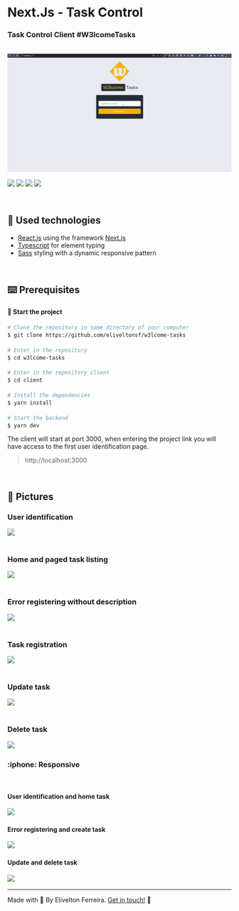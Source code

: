 <h1 > Next.Js - Task Control</h1>
<h3 > Task Control Client #W3lcomeTasks</h3>

<br />

<img src="https://raw.githubusercontent.com/eliveltonsf/w3lcome-tasks/main/client/public/demo-client.gif"/>

<br />

<p id="badges">
    <img src="https://img.shields.io/badge/next-000?style=for-the-badge&logo=nextdotjs"/>
   <img src="https://img.shields.io/badge/-REACT-000?style=for-the-badge&logo=REACT"/>
    <img src="https://img.shields.io/badge/typescript-000?style=for-the-badge&logo=typescript"/>
    <img src="https://img.shields.io/badge/Sass-000?style=for-the-badge&logo=sass"/>
</p>

<br />

<h2 id="technologies" name="technologies">
🚀 Used technologies
</h2>

- [React.js](https://legacy.reactjs.org/) using the framework [Next.js](https://nextjs.org/)
- [Typescript](https://www.typescriptlang.org/) for element typing
- [Sass](https://sass-lang.com/) styling with a dynamic responsive pattern

<br />
<h2 id="technologies" name="technologies">
⌨️ Prerequisites
</h2>

#### :tada: Start the project

```bash
# Clone the repository in some directory of your computer
$ git clone https://github.com/eliveltonsf/w3lcome-tasks

# Enter in the repository
$ cd w3lcome-tasks

# Enter in the repository client
$ cd client

# Install the dependencies
$ yarn install

# Start the backend
$ yarn dev
```

The client will start at port 3000, when entering the project link you will have access to the first user identification page.

<blockquote>
http://localhost:3000
</blockquote>

<br />
<h2 id="pictures" name="pictures">
📸 Pictures
</h2>

<h3>User identification</h3>
 <img src="https://uploaddeimagens.com.br/images/004/482/562/original/user.png?1685060292"/>

 <br/>
 <br/>

 <h3>Home and paged task listing</h3>
 <img src="https://uploaddeimagens.com.br/images/004/482/555/original/Home_Pagination.png?1685060220"/>

 <br/>
 <br/>

 <h3>Error registering without description</h3>
 <img src="https://uploaddeimagens.com.br/images/004/482/557/original/error.png?1685060227"/>

<br/>
 <br/>

 <h3>Task registration</h3>
 <img src="https://uploaddeimagens.com.br/images/004/482/556/original/create_task.png?1685060225"/>

 <br/>
 <br/>

 <h3>Update task</h3>
 <img src="https://uploaddeimagens.com.br/images/004/482/564/original/update_task.png?1685060298"/>

 <br/>
 <br/>

 <h3>Delete task</h3>
 <img src="https://uploaddeimagens.com.br/images/004/482/563/original/delete_task.png?1685060297"/>

<br />

<h3 id="responsive" name="responsive">
:iphone: Responsive
</h3>
<br />
<h4>User identification and home task</h4>
<img src="https://uploaddeimagens.com.br/images/004/425/360/full/mobile2.png?1681215897"/>

<br />
<h4>Error registering and create task</h4>
<img src="https://uploaddeimagens.com.br/images/004/425/361/full/mobile3.png?1681215903"/>

<br />
<h4>Update and delete task</h4>
<img src="https://uploaddeimagens.com.br/images/004/425/361/full/mobile3.png?1681215903"/>

<br />
<hr>

Made with 🧡 By Elivelton Ferreira. [Get in touch!](https://www.linkedin.com/in/eliveltonsf/) :calling:
